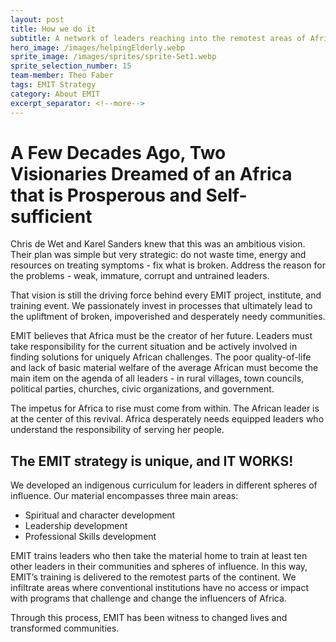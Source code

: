 ```yaml
---
layout: post
title: How we do it
subtitle: A network of leaders reaching into the remotest areas of Africa.
hero_image: /images/helpingElderly.webp
sprite_image: /images/sprites/sprite-Set1.webp
sprite_selection_number: 15
team-member: Theo Faber
tags: EMIT Strategy
category: About EMIT
excerpt_separator: <!--more-->
---
```

# **A Few Decades Ago, Two Visionaries Dreamed of an Africa that is Prosperous and Self-sufficient**

Chris de Wet and Karel Sanders knew that this was an ambitious vision. Their plan was simple but very strategic: do not waste time, energy and resources on treating symptoms - fix what is broken. Address the reason for the problems - weak, immature, corrupt and untrained leaders. <!--more-->

That vision is still the driving force behind every EMIT project, institute, and training event. We passionately invest in processes that ultimately lead to the upliftment of broken, impoverished and desperately needy communities.

EMIT believes that Africa must be the creator of her future. Leaders must take responsibility for the current situation and be actively involved in finding solutions for uniquely African challenges. The poor quality-of-life and lack of basic material welfare of the average African must become the main item on the agenda of all leaders - in rural villages, town councils, political parties, churches, civic organizations, and government.

The impetus for Africa to rise must come from within. The African leader is at the center of this revival. Africa desperately needs equipped leaders who understand the responsibility of serving her people.

## **The EMIT strategy is unique, and IT WORKS\!**

We developed an indigenous curriculum for leaders in different spheres of influence. Our material encompasses three main areas:

* Spiritual and character development
* Leadership development
* Professional Skills development

EMIT trains leaders who then take the material home to train at least ten other leaders in their communities and spheres of influence. In this way, EMIT’s training is delivered to the remotest parts of the continent. We infiltrate areas where conventional institutions have no access or impact with programs that challenge and change the influencers of Africa.

Through this process, EMIT has been witness to changed lives and transformed communities.
